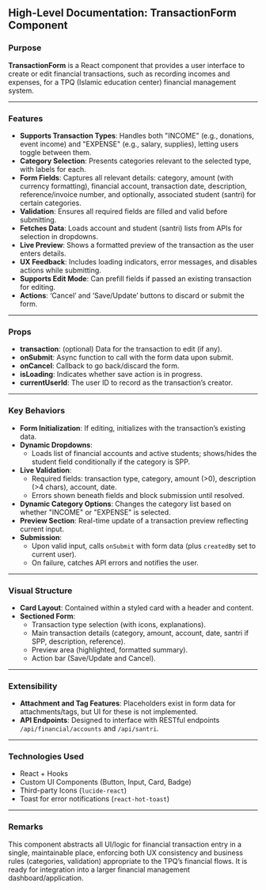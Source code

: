 ## High-Level Documentation: TransactionForm Component

### Purpose

**TransactionForm** is a React component that provides a user interface to create or edit financial transactions, such as recording incomes and expenses, for a TPQ (Islamic education center) financial management system.

---

### Features

- **Supports Transaction Types**: Handles both "INCOME" (e.g., donations, event income) and "EXPENSE" (e.g., salary, supplies), letting users toggle between them.
- **Category Selection**: Presents categories relevant to the selected type, with labels for each.
- **Form Fields**: Captures all relevant details: category, amount (with currency formatting), financial account, transaction date, description, reference/invoice number, and optionally, associated student (santri) for certain categories.
- **Validation**: Ensures all required fields are filled and valid before submitting.
- **Fetches Data**: Loads account and student (santri) lists from APIs for selection in dropdowns.
- **Live Preview**: Shows a formatted preview of the transaction as the user enters details.
- **UX Feedback**: Includes loading indicators, error messages, and disables actions while submitting.
- **Supports Edit Mode**: Can prefill fields if passed an existing transaction for editing.
- **Actions**: ‘Cancel’ and ‘Save/Update’ buttons to discard or submit the form.

---

### Props

- **transaction**: (optional) Data for the transaction to edit (if any).
- **onSubmit**: Async function to call with the form data upon submit.
- **onCancel**: Callback to go back/discard the form.
- **isLoading**: Indicates whether save action is in progress.
- **currentUserId**: The user ID to record as the transaction’s creator.

---

### Key Behaviors

- **Form Initialization**: If editing, initializes with the transaction’s existing data.
- **Dynamic Dropdowns**:
  - Loads list of financial accounts and active students; shows/hides the student field conditionally if the category is SPP.
- **Live Validation**:
  - Required fields: transaction type, category, amount (>0), description (>4 chars), account, date.
  - Errors shown beneath fields and block submission until resolved.
- **Dynamic Category Options**: Changes the category list based on whether "INCOME" or "EXPENSE" is selected.
- **Preview Section**: Real-time update of a transaction preview reflecting current input.
- **Submission**:
  - Upon valid input, calls `onSubmit` with form data (plus `createdBy` set to current user).
  - On failure, catches API errors and notifies the user.

---

### Visual Structure

- **Card Layout**: Contained within a styled card with a header and content.
- **Sectioned Form**:
  - Transaction type selection (with icons, explanations).
  - Main transaction details (category, amount, account, date, santri if SPP, description, reference).
  - Preview area (highlighted, formatted summary).
  - Action bar (Save/Update and Cancel).

---

### Extensibility

- **Attachment and Tag Features**: Placeholders exist in form data for attachments/tags, but UI for these is not implemented.
- **API Endpoints**: Designed to interface with RESTful endpoints `/api/financial/accounts` and `/api/santri`.

---

### Technologies Used

- React + Hooks
- Custom UI Components (Button, Input, Card, Badge)
- Third-party Icons (`lucide-react`)
- Toast for error notifications (`react-hot-toast`)

---

### Remarks

This component abstracts all UI/logic for financial transaction entry in a single, maintainable place, enforcing both UX consistency and business rules (categories, validation) appropriate to the TPQ’s financial flows. It is ready for integration into a larger financial management dashboard/application.
